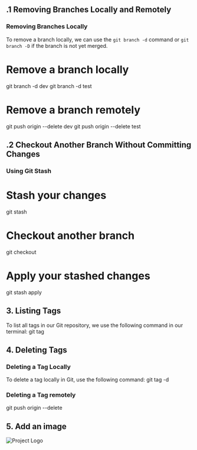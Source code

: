 ## .1 Removing Branches Locally and Remotely

### Removing Branches Locally
To remove a branch locally, we can use the `git branch -d` command or `git branch -D` if the branch is not yet merged.

# Remove a branch locally
git branch -d dev
git branch -d test

# Remove a branch remotely
git push origin --delete dev
git push origin --delete test

## .2 Checkout Another Branch Without Committing Changes

### Using Git Stash

# Stash your changes
git stash

# Checkout another branch
git checkout <branch-name>

# Apply your stashed changes
git stash apply

## 3. Listing Tags

To list all tags in our Git repository, we use the following command in our terminal: git tag

## 4. Deleting Tags

### Deleting a Tag Locally

To delete a tag locally in Git, use the following command:
git tag -d <tag-name>

### Deleting a Tag remotely
git push origin --delete <tag-name>



## 5. Add an image 

![Project Logo](IMG/IMG_20231029_164158.jpg)



